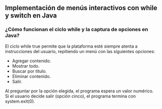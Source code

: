 <h2 align="left"> Implementación de menús interactivos con while y switch en Java </h2>

<h3 align="left"> ¿Cómo funcionan el ciclo while y la captura de opciones en Java? </h3>

<p align="left"> El ciclo while true permite que la plataforma esté siempre atenta a instrucciones del usuario, repitiendo un menú con las siguientes opciones:

* Agregar contenido.
* Mostrar todo.
* Buscar por título.
* Eliminar contenido.
* Salir.

Al preguntar por la opción elegida, el programa espera un valor numérico. Si el usuario decide salir (opción cinco), el programa termina con system.exit(0). </p>